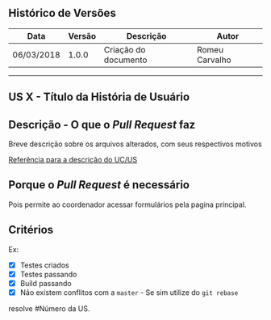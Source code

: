 ## Histórico de Versões

Data|Versão|Descrição|Autor
-|-|-|-
06/03/2018|1.0.0| Criação do documento |Romeu Carvalho

---

## US X - Título da História de Usuário

## Descrição - O que o _Pull Request_ faz
Breve descrição sobre os arquivos alterados, com seus
respectivos motivos

[Referência para a descrição do UC/US](#)

## Porque o _Pull Request_ é necessário
Pois permite ao coordenador acessar formulários pela pagina principal.

## Critérios

Ex:
- [x] Testes criados
- [x] Testes passando
- [x] Build passando
- [x] Não existem conflitos com a `master` - Se sim utilize do `git rebase`

resolve #Número da US.
